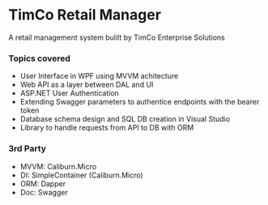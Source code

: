 # TimCo Retail Manager
A retail management system bulilt by TimCo Enterprise Solutions

### Topics covered
- User Interface in WPF using MVVM achitecture
- Web API as a layer between DAL and UI
- ASP.NET User Authentication
- Extending Swagger parameters to authentice endpoints with the bearer token
- Database schema design and SQL DB creation in Visual Studio
- Library to handle requests from API to DB with ORM

### 3rd Party
- MVVM: Caliburn.Micro
- DI: SimpleContainer (Caliburn.Micro)
- ORM: Dapper
- Doc: Swagger 

